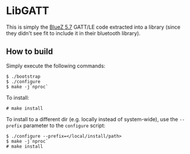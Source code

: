 # LibGATT
This is simply the [BlueZ 5.7](http://www.bluez.org/) GATT/LE code extracted into a library (since they didn't see fit to include it in their bluetooth library).

## How to build

Simply execute the following commands:

```
$ ./bootstrap
$ ./configure
$ make -j`nproc`

```

To install:

```
# make install
```

To install to a different dir (e.g. locally instead of system-wide), use the `--prefix` parameter to the `configure` script:

```
$ ./configure --prefix=</local/install/path>
$ make -j`nproc`
# make install
```

